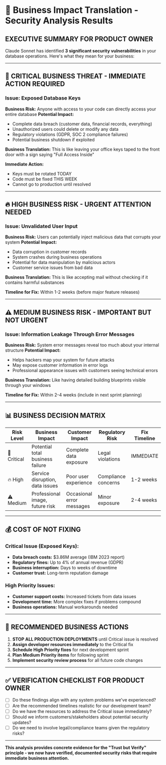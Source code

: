 # 🏢 Business Impact Translation - Security Analysis Results

## **EXECUTIVE SUMMARY FOR PRODUCT OWNER**

Claude Sonnet has identified **3 significant security vulnerabilities** in your database operations. Here's what they mean for your business:

---

## **🚨 CRITICAL BUSINESS THREAT - IMMEDIATE ACTION REQUIRED**

### **Issue: Exposed Database Keys**

**Business Risk:** Anyone with access to your code can directly access your entire database
**Potential Impact:**

- Complete data breach (customer data, financial records, everything)
- Unauthorized users could delete or modify any data
- Regulatory violations (GDPR, SOC 2 compliance failures)
- Potential business shutdown if exploited

**Business Translation:** This is like leaving your office keys taped to the front door with a sign saying "Full Access Inside"

**Immediate Action:**

- Keys must be rotated TODAY
- Code must be fixed THIS WEEK
- Cannot go to production until resolved

---

## **🔥 HIGH BUSINESS RISK - URGENT ATTENTION NEEDED**

### **Issue: Unvalidated User Input**

**Business Risk:** Users can potentially inject malicious data that corrupts your system
**Potential Impact:**

- Data corruption in customer records
- System crashes during business operations
- Potential for data manipulation by malicious actors
- Customer service issues from bad data

**Business Translation:** This is like accepting mail without checking if it contains harmful substances

**Timeline for Fix:** Within 1-2 weeks (before major feature releases)

---

## **⚠️ MEDIUM BUSINESS RISK - IMPORTANT BUT NOT URGENT**

### **Issue: Information Leakage Through Error Messages**

**Business Risk:** System error messages reveal too much about your internal structure
**Potential Impact:**

- Helps hackers map your system for future attacks
- May expose customer information in error logs
- Professional appearance issues with customers seeing technical errors

**Business Translation:** Like having detailed building blueprints visible through your windows

**Timeline for Fix:** Within 2-4 weeks (include in next sprint planning)

---

## **📊 BUSINESS DECISION MATRIX**

| Risk Level  | Business Impact                  | Customer Impact           | Regulatory Risk     | Fix Timeline |
| ----------- | -------------------------------- | ------------------------- | ------------------- | ------------ |
| 🚨 Critical | Potential total business failure | Complete data exposure    | Legal violations    | IMMEDIATE    |
| 🔥 High     | Service disruption, data issues  | Poor user experience      | Compliance concerns | 1-2 weeks    |
| ⚠️ Medium   | Professional image, future risk  | Occasional error messages | Minor exposure      | 2-4 weeks    |

---

## **💰 COST OF NOT FIXING**

### **Critical Issue (Exposed Keys):**

- **Data breach costs:** $3.86M average (IBM 2023 report)
- **Regulatory fines:** Up to 4% of annual revenue (GDPR)
- **Business interruption:** Days to weeks of downtime
- **Customer trust:** Long-term reputation damage

### **High Priority Issues:**

- **Customer support costs:** Increased tickets from data issues
- **Development time:** More complex fixes if problems compound
- **Business operations:** Manual workarounds needed

---

## **🎯 RECOMMENDED BUSINESS ACTIONS**

1. **STOP ALL PRODUCTION DEPLOYMENTS** until Critical issue is resolved
2. **Assign developer resources immediately** to the Critical fix
3. **Schedule High Priority fixes** for next development sprint
4. **Plan Medium Priority items** for following sprint
5. **Implement security review process** for all future code changes

---

## **✅ VERIFICATION CHECKLIST FOR PRODUCT OWNER**

- [ ] Do these findings align with any system problems we've experienced?
- [ ] Are the recommended timelines realistic for our development team?
- [ ] Do we have the resources to address the Critical issue immediately?
- [ ] Should we inform customers/stakeholders about potential security updates?
- [ ] Do we need to involve legal/compliance teams given the regulatory risks?

---

**This analysis provides concrete evidence for the "Trust but Verify" principle - we now have verified, documented security risks that require immediate business attention.**
